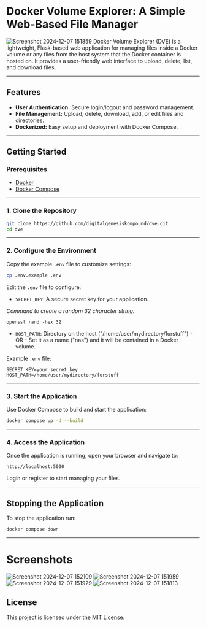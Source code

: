 # Docker Volume Explorer: A Simple Web-Based File Manager
![Screenshot 2024-12-07 151859](https://github.com/user-attachments/assets/fe2dc8c2-6cc7-4251-89d8-c3a7debb68c7)
Docker Volume Explorer (DVE) is a lightweight, Flask-based web application for managing files inside a Docker volume or any files from the host system that the Docker container is hosted on. 
It provides a user-friendly web interface to upload, delete, list, and download files.

---

## Features

- **User Authentication:** Secure login/logout and password management.
- **File Management:** Upload, delete, download, add, or edit files and directories.
- **Dockerized:** Easy setup and deployment with Docker Compose.

---

## Getting Started

### Prerequisites
- [Docker](https://docs.docker.com/get-docker/)
- [Docker Compose](https://docs.docker.com/compose/install/)

---

### 1. Clone the Repository
```bash
git clone https://github.com/digitalgenesiskompound/dve.git
cd dve
```

---

### 2. Configure the Environment
Copy the example `.env` file to customize settings:
```bash
cp .env.example .env
```

Edit the `.env` file to configure:
- `SECRET_KEY`: A secure secret key for your application.

*Command to create a random 32 character string:*
```
openssl rand -hex 32
```

- `HOST_PATH`: Directory on the host ("/home/user/mydirectory/forstuff") - OR - Set it as a name ("nas") and it will be contained in a Docker volume.

Example `.env` file:
```env
SECRET_KEY=your_secret_key
HOST_PATH=/home/user/mydirectory/forstuff
```

---

### 3. Start the Application
Use Docker Compose to build and start the application:
```bash
docker compose up -d --build
```

---

### 4. Access the Application
Once the application is running, open your browser and navigate to:
```
http://localhost:5000
```

Login or register to start managing your files.

---

## Stopping the Application
To stop the application run:
```bash
docker compose down
```

---
# Screenshots

![Screenshot 2024-12-07 152109](https://github.com/user-attachments/assets/d082ad32-c394-4bdd-9df9-c731c575c6c3)
![Screenshot 2024-12-07 151959](https://github.com/user-attachments/assets/1f318551-4b39-4c11-9309-ab2a72e4fb39)
![Screenshot 2024-12-07 151929](https://github.com/user-attachments/assets/25081d7b-a03c-4f98-b4df-2fecd440e1bd)
![Screenshot 2024-12-07 151813](https://github.com/user-attachments/assets/d59ab5ce-699c-4d06-b02b-e52fca825496)


## License
This project is licensed under the [MIT License](LICENSE).
